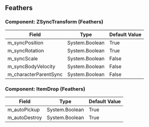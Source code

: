 ## Feathers

### Component: ZSyncTransform (Feathers)

|Field|Type|Default Value|
|---|---|---|
|m_syncPosition|System.Boolean|True|
|m_syncRotation|System.Boolean|True|
|m_syncScale|System.Boolean|False|
|m_syncBodyVelocity|System.Boolean|False|
|m_characterParentSync|System.Boolean|False|

### Component: ItemDrop (Feathers)

|Field|Type|Default Value|
|---|---|---|
|m_autoPickup|System.Boolean|True|
|m_autoDestroy|System.Boolean|True|

